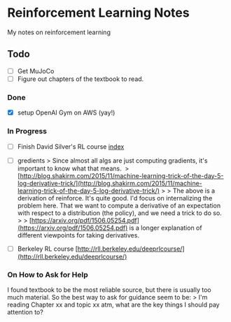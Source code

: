 # Reinforcement Learning Notes

My notes on reinforcement learning

## Todo

- [ ] Get MuJoCo
- [ ] Figure out chapters of the textbook to read.

### Done

- [x] setup OpenAI Gym on AWS (yay!)

### In Progress
- [ ] Finish David Silver's RL course [index](david%20silver%20RL%20course/course%20index.md)

- [ ] gredients
      > Since almost all algs are just computing gradients, it's important to know what that means. 
      > [http://blog.shakirm.com/2015/11/machine-learning-trick-of-the-day-5-log-derivative-trick/](http://blog.shakirm.com/2015/11/machine-learning-trick-of-the-day-5-log-derivative-trick/)
      >
      > The above is a derivation of reinforce. It's quite good. I'd focus on internalizing the problem here. That we want to compute a derivative of an expectation with respect to a distribution (the policy), and we need a trick to do so. 
      >
      > [https://arxiv.org/pdf/1506.05254.pdf](https://arxiv.org/pdf/1506.05254.pdf) is a longer explanation of different viewpoints for taking derivatives. 

- [ ] Berkeley RL course [http://rll.berkeley.edu/deeprlcourse/](http://rll.berkeley.edu/deeprlcourse/) 

### On How to Ask for Help
I found textbook to be the most reliable source, but there is usually too much material. So the best way to ask for guidance seem to be:
    > I'm reading Chapter xx and topic xx atm, what are the key things I should pay attention to?
    
